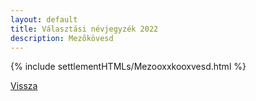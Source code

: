 ```yaml
---
layout: default
title: Választási névjegyzék 2022
description: Mezőkövesd
---
```


{% include settlementHTMLs/Mezooxxkooxvesd.html %}

[Vissza](../)